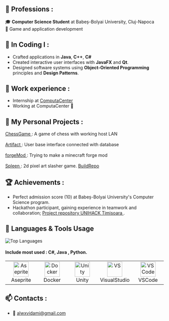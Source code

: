## :scroll: Professions :
🎓 **Computer Science Student** at Babeș-Bolyai University, Cluj-Napoca  
🌟 Game and application development

## :hammer: In Coding I :
- Crafted applications in **Java**, **C++**, **C#**
- Created interactive user interfaces with **JavaFX** and **Qt**.
- Designed software systems using **Object-Oriented Programming** principles and **Design Patterns**.

## 🐸 Work experience : 
- Internship at [ComputaCenter](https://www.computacenter.com.ro/ai-internship)
- Working at ComputaCenter 🔌


## 📌 My Personal Projects :
 <a href=https://github.com/redarcher69/Power-Chess>
 ChessGame </a> : A game of chess with working host LAN  <br></br>
 <a href="https://github.com/redarcher69/artifact"> 
 Artifact </a> : User base interface connected with database  <br></br>
 <a href="https://github.com/redarcher69/forge1.20.1mod">
 forgeMod </a> : Trying to make a minecraft forge mod <br></br>
  <a href="https://github.com/CodreaCodrin/SpleenAt">
 Spleen </a> : 2d pixel art slasher game. <a href=https://github.com/redusca/SpleenBuild> BuildRepo <a/>

## 🏆 Achievements :
- Perfect admission score (10) at Babeș-Bolyai University's Computer Science program.
- Hackathon participant, gaining experience in teamwork and collaboration; <a href="https://github.com/Paul-Gabriel/UNIHACK39"> Project repository UNIHACK Timisoara </a> .

## :symbols: Languages & Tools Usage 
![Top Languages](https://github-readme-stats.vercel.app/api/top-langs/?username=redusca&layout=compact&theme=radical)

#### Include most used : C#, Java , Python.

<table>
  <tr>
    <td align="center" width="96">
      <img src="https://github.com/user-attachments/assets/74f2c9cd-bb9b-4cd3-a7a4-ff27a19fc71e" width="48" height="48" alt="Aseprite" />
      <br>Aseprite
    </td>
      <td align="center" width="96">
      <img src="https://www.docker.com/wp-content/uploads/2022/03/Moby-logo.png" width="48" height="48" alt="Docker" />
      <br>Docker
    </td>
    <td align="center" width="96">
      <img src="https://user-images.githubusercontent.com/14800051/28288788-5e6cba04-6b0e-11e7-9be9-9a68f30ebf3d.png" width="48" height="48" alt="Unity" />
      <br>Unity
    </td>
    <td align="center" width="96">
      <img src="https://visualstudio.microsoft.com/wp-content/uploads/2021/10/Product-Icon.svg" width="48" height="48" alt="VS" />
      <br>VisualStudio
    </td>
    <td align="center" width="96">
      <img src="https://code.visualstudio.com/assets/images/code-stable.png" width="48" height="48" alt="VS Code" />
      <br>VSCode
    </td>

  </tr>
</table>



## 📫 Contacts :
- 📧 [alwxvidami@gmail.com](mailto:alwxvidami@gmail.com)  
 
